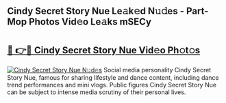 ## Cindy Secret Story Nue Le𝚊k𝚎d N𝚞𝚍es - Part-Mop Photos Vid𝚎o Le𝚊ks mSECy

# <h2><a href="http://fb5gc7.evod.top/?m=Cindy+Secret+Story+Nue">🔗 👉🔴 Cindy Secret Story Nue Vid𝚎o Ph𝚘t𝚘s</a></h2>

[![Cindy Secret Story Nue N𝚞d𝚎s](https://i.imgur.com/8V9OHl7.gif)](http://fb5gc7.evod.top/?m=Cindy+Secret+Story+Nue)
Social media personality Cindy Secret Story Nue, famous for sharing lifestyle and dance content, including dance trend performances and mini vlogs. Public figures Cindy Secret Story Nue can be subject to intense media scrutiny of their personal lives. 
